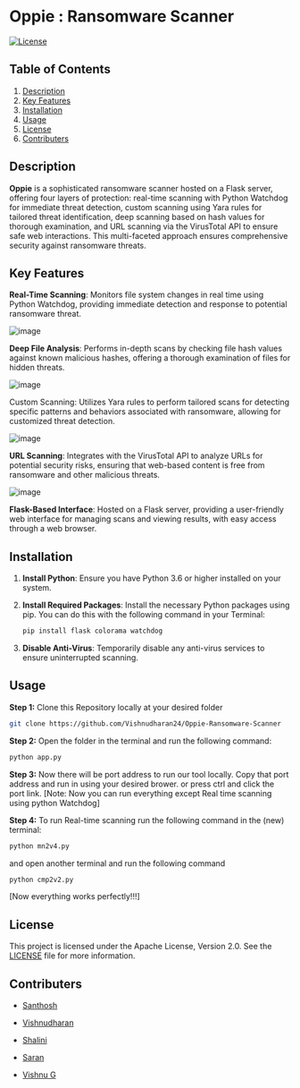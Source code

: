 # Oppie : Ransomware Scanner
[![License](https://img.shields.io/badge/License-Apache%202.0-green.svg)](https://opensource.org/licenses/Apache-2.0)

## Table of Contents
1. [Description](#description)
2. [Key Features](#key-features)
3. [Installation](#installation)
4. [Usage](#usage)
5. [License](#license)
6. [Contributers](#contributers)

## Description
**Oppie** is a sophisticated ransomware scanner hosted on a Flask server, offering four layers of protection: real-time scanning with Python Watchdog for immediate threat detection, custom scanning using Yara rules for tailored threat identification, deep scanning based on hash values for thorough examination, and URL scanning via the VirusTotal API to ensure safe web interactions. This multi-faceted approach ensures comprehensive security against ransomware threats.

## Key Features
**Real-Time Scanning**: Monitors file system changes in real time using Python Watchdog, providing immediate detection and response to potential ransomware threat.

   ![image](https://github.com/user-attachments/assets/beaca05d-55ec-4b43-a541-33ed818a60c5)
   
   **Deep File Analysis**: Performs in-depth scans by checking file hash values against known malicious hashes, offering a thorough examination of files for hidden threats.
   
   ![image](https://github.com/user-attachments/assets/9de522bc-1e1a-4581-81ad-2b1aed674bae)
   
 Custom Scanning: Utilizes Yara rules to perform tailored scans for detecting specific patterns and behaviors associated with ransomware, allowing for customized threat detection. 
 
   ![image](https://github.com/user-attachments/assets/107a8de3-8ffa-4d7a-8283-3c74889a75c8)
   
 **URL Scanning**: Integrates with the VirusTotal API to analyze URLs for potential security risks, ensuring that web-based content is free from ransomware and other malicious threats.

   ![image](https://github.com/user-attachments/assets/4d04fd64-0cf4-4e15-bb00-c7acfd316418)

 **Flask-Based Interface**: Hosted on a Flask server, providing a user-friendly web interface for managing scans and viewing results, with easy access through a web browser.
 
## Installation

1. **Install Python**: Ensure you have Python 3.6 or higher installed on your system.

2. **Install Required Packages**: Install the necessary Python packages using pip. You can do this with the following command in your Terminal:

    ```bash
    pip install flask colorama watchdog
    ```
3. **Disable Anti-Virus**: Temporarily disable any anti-virus services to ensure uninterrupted scanning.

## Usage
**Step 1:** Clone this Repository locally at your desired folder
```bash
git clone https://github.com/Vishnudharan24/Oppie-Ransomware-Scanner
```
**Step 2:** Open the folder in the terminal and run the following command:
```bash
python app.py
```
**Step 3:** Now there will be port address to run our tool locally. Copy that port address and run in using your desired brower.
or press ctrl and click the port link.
[Note: Now you can run everything except Real time scanning using python Watchdog]

**Step 4:** To run Real-time scanning run the following command in the (new) terminal:
```bash
python mn2v4.py
```
and open another terminal and run the following command
```bash
python cmp2v2.py
```
[Now everything works perfectly!!!]
## License

This project is licensed under the Apache License, Version 2.0. See the [LICENSE](./LICENSE) file for more information.

## Contributers 

- [Santhosh](https://www.linkedin.com/in/santhosh-r-43a161227/)

- [Vishnudharan](https://www.linkedin.com/in/vishnudharan-baskar/)

- [Shalini](https://www.linkedin.com/in/shalini-gr-7131a0291/)

- [Saran](https://www.linkedin.com/in/saran-r-k-0688b631b/)

- [Vishnu G]()



